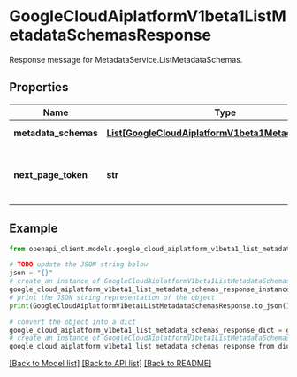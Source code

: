 # GoogleCloudAiplatformV1beta1ListMetadataSchemasResponse

Response message for MetadataService.ListMetadataSchemas.

## Properties

Name | Type | Description | Notes
------------ | ------------- | ------------- | -------------
**metadata_schemas** | [**List[GoogleCloudAiplatformV1beta1MetadataSchema]**](GoogleCloudAiplatformV1beta1MetadataSchema.md) | The MetadataSchemas found for the MetadataStore. | [optional] 
**next_page_token** | **str** | A token, which can be sent as ListMetadataSchemasRequest.page_token to retrieve the next page. If this field is not populated, there are no subsequent pages. | [optional] 

## Example

```python
from openapi_client.models.google_cloud_aiplatform_v1beta1_list_metadata_schemas_response import GoogleCloudAiplatformV1beta1ListMetadataSchemasResponse

# TODO update the JSON string below
json = "{}"
# create an instance of GoogleCloudAiplatformV1beta1ListMetadataSchemasResponse from a JSON string
google_cloud_aiplatform_v1beta1_list_metadata_schemas_response_instance = GoogleCloudAiplatformV1beta1ListMetadataSchemasResponse.from_json(json)
# print the JSON string representation of the object
print(GoogleCloudAiplatformV1beta1ListMetadataSchemasResponse.to_json())

# convert the object into a dict
google_cloud_aiplatform_v1beta1_list_metadata_schemas_response_dict = google_cloud_aiplatform_v1beta1_list_metadata_schemas_response_instance.to_dict()
# create an instance of GoogleCloudAiplatformV1beta1ListMetadataSchemasResponse from a dict
google_cloud_aiplatform_v1beta1_list_metadata_schemas_response_from_dict = GoogleCloudAiplatformV1beta1ListMetadataSchemasResponse.from_dict(google_cloud_aiplatform_v1beta1_list_metadata_schemas_response_dict)
```
[[Back to Model list]](../README.md#documentation-for-models) [[Back to API list]](../README.md#documentation-for-api-endpoints) [[Back to README]](../README.md)


